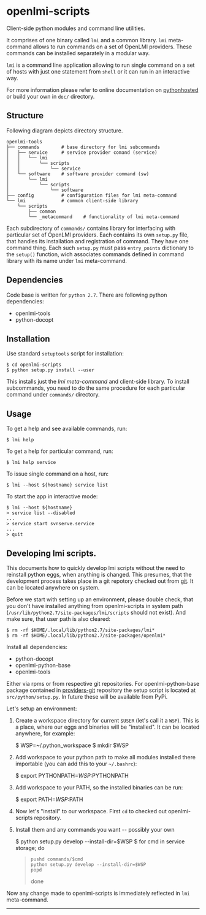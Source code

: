 openlmi-scripts
===============
Client-side python modules and command line utilities.

It comprises of one binary called `lmi` and a common library. `lmi`
meta-command allows to run commands on a set of OpenLMI providers. These
commands can be installed separately in a modular way.

`lmi` is a command line application allowing to run single command on a set
of hosts with just one statement from `shell` or it can run in an
interactive way.

For more information please refer to online documentation on [pythonhosted][]
or build your own in `doc/` directory.

Structure
---------
Following diagram depicts directory structure.

    openlmi-tools
    ├── commands        # base directory for lmi subcommands
    │   ├── service     # service provider comand (service)
    │   │   └── lmi
    │   │       └── scripts
    │   │           └── service
    │   └── software    # software provider command (sw)
    │       └── lmi
    │           └── scripts
    │               └── software
    ├── config          # configuration files for lmi meta-command
    └── lmi             # common client-side library
        └── scripts
            ├── common
            └── _metacommand    # functionality of lmi meta-command

Each subdirectory of `commands/` contains library for interfacing with
particular set of OpenLMI providers. Each contains its own `setup.py` file,
that handles its installation and registration of command. They have one
command thing. Each such `setup.py` must pass `entry_points` dictionary to
the `setup()` function, wich associates commands defined in command library
with its name under `lmi` meta-command.

Dependencies
------------
Code base is written for `python 2.7`.
There are following python dependencies:

 * openlmi-tools
 * python-docopt

Installation
------------
Use standard `setuptools` script for installation:

    $ cd openlmi-scripts
    $ python setup.py install --user

This installs just the *lmi meta-command* and client-side library. To install
subcommands, you need to do the same procedure for each particular command
under `commands/` directory.

Usage
-----
To get a help and see available commands, run:

    $ lmi help

To get a help for particular command, run:

    $ lmi help service

To issue single command on a host, run:

    $ lmi --host ${hostname} service list

To start the app in interactive mode:

    $ lmi --host ${hostname}
    > service list --disabled
    ...
    > service start svnserve.service
    ...
    > quit

Developing lmi scripts.
-----------------------

This documents how to quickly develop lmi scripts without the need to
reinstall python eggs, when anything is changed. This presumes, that the
development process takes place in a git repotory checked out from [git][].
It can be located anywhere on system.

Before we start with setting up an environment, please double check, that you
don't have installed anything from openlmi-scripts in system path
(`/usr/lib/python2.7/site-packages/lmi/scripts` should not exist). And make
sure, that user path is also cleared:

    $ rm -rf $HOME/.local/lib/python2.7/site-packages/lmi*
    $ rm -rf $HOME/.local/lib/python2.7/site-packages/openlmi*

Install all dependencies:

  * python-docopt
  * openlmi-python-base
  * openlmi-tools

Either via rpms or from respective git repositories. For openlmi-python-base
package contained in [providers-git][] repository the setup script is
located at `src/python/setup.py`. In future these will be available from PyPi.

Let's setup an environment:

  1. Create a workspace directory for current `$USER` (let's call it a `WSP`).
     This is a place, where our eggs and binaries will be "installed".
     It can be located anywhere, for example:

        $ WSP=~/.python_workspace
        $ mkdir $WSP

  2. Add workspace to your python path to make all modules installed there
     importable (you can add this to your `~/.bashrc`):

        $ export PYTHONPATH=$WSP:$PYTHONPATH

  3. Add workspace to your PATH, so the installed binaries can be run:

        $ export PATH=$WSP:$PATH

  4. Now let's "install" to our workspace. First `cd` to checked out
     openlmi-scripts repository.
  5. Install them and any commands you want -- possibly your own

        $ python setup.py develop --install-dir=$WSP
        $ for cmd in service storage; do
        >     pushd commands/$cmd
        >     python setup.py develop --install-dir=$WSP
        >     popd
        > done

Now any change made to openlmi-scripts is immediately reflected in `lmi`
meta-command.

------------------------------------------------------------------------------
[git]:           https://github.com/openlmi/openlmi-scripts                 "openlmi-scripts"
[providers-git]: https://fedorahosted.org/openlmi/browser/openlmi-providers "openlmi-providers"
[pythonhosted]:  http://pythonhosted.org/openlmi-scripts/index.html         "python hosted"
